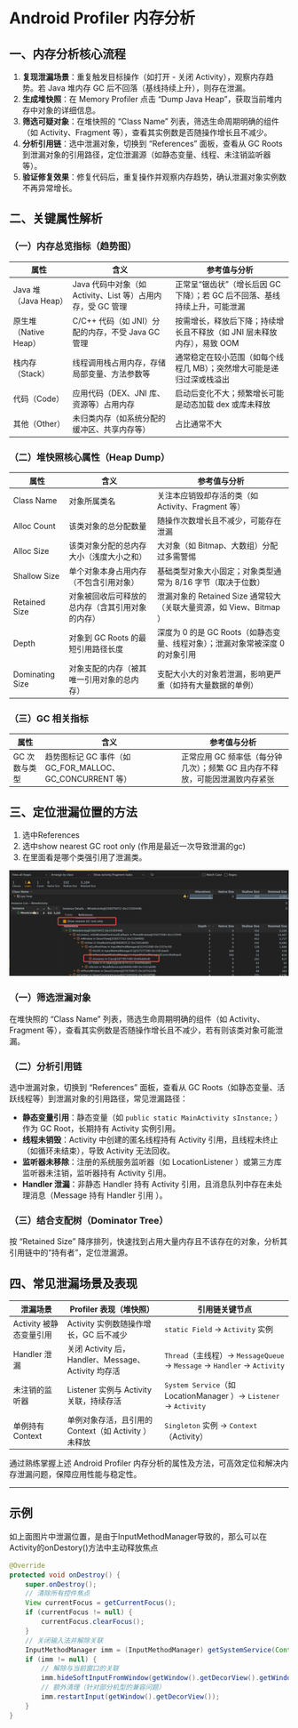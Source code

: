 # Android Profiler 内存分析

## 一、内存分析核心流程

1. **复现泄漏场景**：重复触发目标操作（如打开 - 关闭 Activity），观察内存趋势。若 Java 堆内存 GC 后不回落（基线持续上升），则存在泄漏。
2. **生成堆快照**：在 Memory Profiler 点击 “Dump Java Heap”，获取当前堆内存中对象的详细信息。
3. **筛选可疑对象**：在堆快照的 “Class Name” 列表，筛选生命周期明确的组件（如 Activity、Fragment 等），查看其实例数是否随操作增长且不减少。
4. **分析引用链**：选中泄漏对象，切换到 “References” 面板，查看从 GC Roots 到泄漏对象的引用路径，定位泄漏源（如静态变量、线程、未注销监听器等）。
5. **验证修复效果**：修复代码后，重复操作并观察内存趋势，确认泄漏对象实例数不再异常增长。

## 二、关键属性解析

### （一）内存总览指标（趋势图）

|属性|含义|参考值与分析|
| ---- | ---- | ---- |
|Java 堆（Java Heap）|Java 代码中对象（如 Activity、List 等）占用内存，受 GC 管理|正常呈“锯齿状”（增长后因 GC 下降）；若 GC 后不回落、基线持续上升，可能泄漏|
|原生堆（Native Heap）|C/C++ 代码（如 JNI）分配的内存，不受 Java GC 管理|按需增长，释放后下降；持续增长且不释放（如 JNI 层未释放内存），易致 OOM|
|栈内存（Stack）|线程调用栈占用内存，存储局部变量、方法参数等|通常稳定在较小范围（如每个线程几 MB）；突然增大可能是递归过深或栈溢出|
|代码（Code）|应用代码（DEX、JNI 库、资源等）占用内存|启动后变化不大；频繁增长可能是动态加载 dex 或库未释放|
|其他（Other）|未归类内存（如系统分配的缓冲区、共享内存等）|占比通常不大|

### （二）堆快照核心属性（Heap Dump）

|属性|含义|参考值与分析|
| ---- | ---- | ---- |
|Class Name|对象所属类名|关注本应销毁却存活的类（如 Activity、Fragment 等）|
|Alloc Count|该类对象的总分配数量|随操作次数增长且不减少，可能存在泄漏|
|Alloc Size|该类对象分配的总内存大小（浅度大小之和）|大对象（如 Bitmap、大数组）分配过多需警惕|
|Shallow Size|单个对象本身占用内存（不包含引用对象）|基础类型对象大小固定；对象类型通常为 8/16 字节（取决于位数）|
|Retained Size|对象被回收后可释放的总内存（含其引用对象的内存）|泄漏对象的 Retained Size 通常较大（关联大量资源，如 View、Bitmap ）|
|Depth|对象到 GC Roots 的最短引用路径长度|深度为 0 的是 GC Roots（如静态变量、线程对象）；泄漏对象常被深度 0 的对象引用|
|Dominating Size|对象支配的内存（被其唯一引用对象的总内存）|支配大小大的对象若泄漏，影响更严重（如持有大量数据的单例）|

### （三）GC 相关指标

|属性|含义|参考值与分析|
| ---- | ---- | ---- |
|GC 次数与类型|趋势图标记 GC 事件（如 GC_FOR_MALLOC、GC_CONCURRENT 等）|正常应用 GC 频率低（每分钟几次）；频繁 GC 且内存不释放，可能因泄漏致内存紧张|

## 三、定位泄漏位置的方法

1. 选中References
2. 选中show nearest GC root only (作用是最近一次导致泄漏的gc)
3. 在里面看是哪个类强引用了泄漏类。

![alt text](./images/5.2-1.png)

### （一）筛选泄漏对象

在堆快照的 “Class Name” 列表，筛选生命周期明确的组件（如 Activity、Fragment 等），查看其实例数是否随操作增长且不减少，若有则该类对象可能泄漏。

### （二）分析引用链

选中泄漏对象，切换到 “References” 面板，查看从 GC Roots（如静态变量、活跃线程等）到泄漏对象的引用路径，常见泄漏路径：

- **静态变量引用**：静态变量（如 `public static MainActivity sInstance;` ）作为 GC Root，长期持有 Activity 实例引用。
- **线程未销毁**：Activity 中创建的匿名线程持有 Activity 引用，且线程未终止（如循环未结束），导致 Activity 无法回收。
- **监听器未移除**：注册的系统服务监听器（如 LocationListener ）或第三方库监听器未注销，监听器持有 Activity 引用。
- **Handler 泄漏**：非静态 Handler 持有 Activity 引用，且消息队列中存在未处理消息（Message 持有 Handler 引用 ）。

### （三）结合支配树（Dominator Tree）

按 “Retained Size” 降序排列，快速找到占用大量内存且不该存在的对象，分析其引用链中的“持有者”，定位泄漏源。

## 四、常见泄漏场景及表现

|泄漏场景|Profiler 表现（堆快照）|引用链关键节点|
| ---- | ---- | ---- |
|Activity 被静态变量引用|Activity 实例数随操作增长，GC 后不减少|`static Field` → `Activity` 实例|
|Handler 泄漏|关闭 Activity 后，Handler、Message、Activity 均存活|`Thread`（主线程）→ `MessageQueue` → `Message` → `Handler` → `Activity`|
|未注销的监听器|Listener 实例与 Activity 关联，持续存活|`System Service`（如 LocationManager ）→ `Listener` → `Activity`|
|单例持有 Context|单例对象存活，且引用的 Context（如 Activity ）未释放|`Singleton` 实例 → `Context`（Activity）|

通过熟练掌握上述 Android Profiler 内存分析的属性及方法，可高效定位和解决内存泄漏问题，保障应用性能与稳定性。

---

## 示例

如上面图片中泄漏位置，是由于InputMethodManager导致的，那么可以在Activity的onDestory()方法中主动释放焦点

```java
@Override
protected void onDestroy() {
    super.onDestroy();
    // 清除所有控件焦点
    View currentFocus = getCurrentFocus();
    if (currentFocus != null) {
        currentFocus.clearFocus();
    }
    // 关闭输入法并解除关联
    InputMethodManager imm = (InputMethodManager) getSystemService(Context.INPUT_METHOD_SERVICE);
    if (imm != null) {
        // 解除与当前窗口的关联
        imm.hideSoftInputFromWindow(getWindow().getDecorView().getWindowToken(), 0);
        // 额外清理（针对部分机型的兼容问题）
        imm.restartInput(getWindow().getDecorView());
    }
}
```
